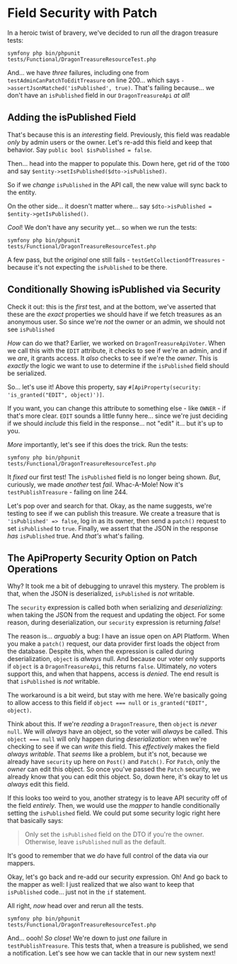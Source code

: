# Field Security with Patch

In a heroic twist of bravery, we've decided to run *all* the dragon treasure
tests:

```terminal-silent
symfony php bin/phpunit tests/Functional/DragonTreasureResourceTest.php
```

And... we have *three* failures, including one from
`testAdminCanPatchToEditTreasure` on line 200... which says
`->assertJsonMatched('isPublished', true)`. That's failing because... we don't have
an `isPublished` field in our `DragonTreasureApi` *at all*!

## Adding the isPublished Field

That's because this is an *interesting* field. Previously, this field was readable
*only* by admin users or the owner. Let's re-add this field and keep
that behavior. Say `public bool $isPublished = false`.

Then... head into the mapper to populate this. Down here, get rid of the `TODO`
and say `$entity->setIsPublished($dto->isPublished)`.

So if we *change* `isPublished` in the API call, the new value will sync back
to the entity.

On the other side... it doesn't matter where... say
`$dto->isPublished = $entity->getIsPublished()`.

*Cool*! We don't have any security yet... so when we run the tests:

```terminal-silent
symfony php bin/phpunit tests/Functional/DragonTreasureResourceTest.php
```

A few pass, but the *original* one still fails - `testGetCollectionOfTreasures` -
because it's not expecting the `isPublished` to be there.

## Conditionally Showing isPublished via Security

Check it out: this is the *first* test, and at the bottom, we've asserted that these
are the *exact* properties we should have if we fetch treasures as an anonymous
user. So since we're *not* the owner or an admin, we should not see `isPublished`

*How* can do we that? Earlier, we worked on `DragonTreasureApiVoter`. When we call
this with the `EDIT` attribute, it checks to see if we're an admin, and if we *are*,
it grants access. It *also* checks to see if we're the *owner*. This is *exactly*
the logic we want to use to determine if the `isPublished` field should be serialized.

So... let's use it! Above this property, say
`#[ApiProperty(security: 'is_granted("EDIT", object)')]`.

If you want, you can change this attribute to something else - like `OWNER` -
if that's more clear. `EDIT` sounds a little funny here... since we're just deciding
if we should *include* this field in the response... not "edit" it... but it's up
to you.

*More* importantly, let's see if this does the trick. Run the tests:

```terminal-silent
symfony php bin/phpunit tests/Functional/DragonTreasureResourceTest.php
```

It *fixed* our first test! The `isPublished` field is no longer being shown.
*But*, curiously, we made *another* test *fail*. Whac-A-Mole! Now it's
`testPublishTreasure` - failing on line 244.

Let's pop over and search for that. Okay, as the name suggests, we're testing to see
if we can publish this treasure. We create a treasure that is
`'isPublished' => false`, log in as its owner, then send a  `patch()` request
to set `isPublished` to `true`. Finally, we assert that the JSON in the response
*has* `isPublished` true.  And *that's* what's failing.

## The ApiProperty Security Option on Patch Operations

Why? It took me a bit of debugging to unravel this mystery. The problem is that,
when the JSON is deserialized, `isPublished` is *not* writable.

The `security` expression is called both when serializing and *deserializing*:
when taking the JSON from the request and updating the object. For some reason,
during deserialization, our `security` expression is returning *false*!

The reason is... *arguably* a bug:  I have an issue open on API Platform. When
you make a `patch()` request, our data provider first loads the object from
the database. Despite this, when the expression is called during deserialization,
`object` is *always* null. And because our voter only supports if `object` is
a `DragonTreasureApi`, this returns `false`. Ultimately, *no* voters support this,
and when that happens, access is *denied*. The end result is that `isPublished`
is *not* writable.

The workaround is a bit weird, but stay with me here. We're basically
going to allow access to this field if `object === null` or
`is_granted("EDIT", object)`.

Think about this. If we're *reading* a `DragonTreasure`, then `object` is
*never* `null`. We will *always* have an object, so the voter will *always* be
called. This `object === null` will only happen during *deserialization*: when we're
checking to see if we can *write* this field. This *effectively* makes the field
*always writable*. That *seems* like a problem, but it's not, because we already
have `security` up here on `Post()` and `Patch()`. For `Patch`, only the *owner*
can edit this object. So once you've passed the `Patch` security, we already know
that you can edit this object. So, down here, it's okay to let us *always* edit
this field.

If this looks too weird to you, another strategy is to leave API security off of
the field *entirely*. Then, we would use the *mapper* to handle conditionally
setting the `isPublished` field. We could put some security logic right here that
basically says:

> Only set the `isPublished` field on the DTO if you're the owner. Otherwise,
> leave `isPublished` null as the default.

It's good to remember that we *do* have full control of the data via our mappers.

Okay, let's go back and re-add our security expression. Oh! And go back to
the mapper as well: I just realized that we also want to keep that `isPublished`
code... just not in the `if` statement.

All right, *now* head over and rerun all the tests.

```terminal-silent
symfony php bin/phpunit tests/Functional/DragonTreasureResourceTest.php
```

And... oooh! *So close*! We're down to just *one* failure in `testPublishTreasure`.
This tests that, when a treasure is published, we send a notification. Let's see
how we can tackle that in our new system next!
